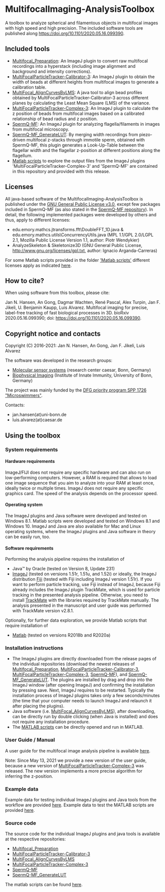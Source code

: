 # MultifocalImaging-AnalysisToolbox
A toolbox to analyze spherical and filamentous objects in multifocal images with high speed and high precision. The included software tools are published along https://doi.org/10.1101/2020.05.16.099390. 

## Included tools
- [Multifocal_Preparation](https://github.com/hansenjn/MultiFocal_Preparation): An ImageJ plugin to convert raw multifocal recordings into a hyperstack (including image alignment and background and intensity corrections).
- [MultiFocalParticleTracker-Calibrator-3](https://github.com/hansenjn/MultiFocalParticleTracker-Calibrator-3): An ImageJ plugin to obtain the width of beads at different heights from multifocal images to generate a calibration table.
- [MultiFocal_AlignCurvesByLMS](https://github.com/hansenjn/MultiFocal_AlignCurvesByLMS): A java tool to align bead profiles obtained by MultiFocalParticleTracker-Calibrator-3 across different planes by calculating the Least Mean Square (LMS) of the variance.
- [MultiFocalParticleTracker-Complex-3](https://github.com/hansenjn/MultiFocalParticleTracker-Complex-3): An ImageJ plugin to calculate the z position of beads from multifocal images based on a calibrated relationship of bead radius and z position.
- [SpermQ-MF](https://github.com/hansenjn/SpermQ-MF): An ImageJ plugin for analyzing flagella/filaments in images from multifocal microscopy.
- [SpermQ-MF_GenerateLUT](https://github.com/hansenjn/SpermQ-MF_GenerateLUT): By merging width recordings from piezo-driven multifocal z-stacks through immotile sperm, obtained with SpermQ-MF, this plugin generates a Look-Up-Table between the flagellar width and the flagellar z-position at different positions along the flagellum.
- [Matlab scripts](https://github.com/hansenjn/MultifocalImaging-AnalysisToolbox/tree/master/Matlab%20scripts) to explore the output files from the ImageJ plugins 'MultiFocalParticleTracker-Complex-3' and 'SpermQ-MF' are contained in this repository and provided with this release.

## Licenses
All java-based software of the MultifocalImaging-AnalysisToolbox is published under the [GNU General Public License v3.0](https://github.com/hansenjn/MultifocalImaging-AnalysisToolbox/blob/master/LICENSE), except few packages included in SpermQ-MF (as also stated in the [SpermQ-MF repository](https://github.com/hansenjn/SpermQ-MF)). In detail, the following implemented packages were developed by others and thus, apply to different licenses:
- edu.emory.mathcs.jtransforms.fft\DoubleFFT_1D.java & edu.emory.mathcs.utils\ConcurrencyUtils.java (MPL 1.1/GPL 2.0/LGPL 2.1, Mozilla Public License Version 1.1, author: Piotr Wendykier)
- AnalyzeSkeleton & Skeletonize3D (GNU General Public License, http://www.gnu.org/licenses/gpl.txt, author: Ignacio Arganda-Carreras)

For some Matlab scripts provided in the folder ['Matlab scripts'](https://github.com/hansenjn/MultifocalImaging-AnalysisToolbox/tree/master/Matlab%20scripts) different licenses apply as indicated [here](https://github.com/hansenjn/MultifocalImaging-AnalysisToolbox/tree/master/Matlab%20scripts#dependencies--license-notes).

## How to cite?
When using software from this toolbox, please cite:

Jan N. Hansen, An Gong, Dagmar Wachten, René Pascal, Alex Turpin, Jan F. Jikeli, U. Benjamin Kaupp, Luis Alvarez. Multifocal imaging for precise, label-free tracking of fast biological processes in 3D. bioRxiv 2020.05.16.099390; doi: https://doi.org/10.1101/2020.05.16.099390.

## Copyright notice and contacts
Copyright (C) 2016-2021: Jan N. Hansen, An Gong, Jan F. Jikeli, Luis Alvarez

The software was developed in the research groups:
- [Molecular sensor systems](https://www.caesar.de/en/our-research/current-groups/molecular-sensory-systems/research-focus.html) (research center caesar, Bonn, Germany)
- [Biophysical Imaging](http://www.iii.uni-bonn.de/en/wachten_lab/) (Institute of Innate Immunity, University of Bonn, Germany)

The project was mainly funded by the [DFG priority program SPP 1726 "Microswimmers"](https://www.fz-juelich.de/ibi/ibi-5//EN/Leistungen/SPP1726/_node.html).

Contacts: 
- jan.hansen(at)uni-bonn.de
- luis.alvarez(at)caesar.de

## Using the toolbox
### System requirements
#### Hardware requirements
ImageJ/FIJI does not require any specific hardware and can also run on low-performing computers. However, a RAM is required that allows to load one image sequence that you aim to analyze into your RAM at least once, ideally twice or multiple times. ImageJ does not require any specific graphics card. The speed of the analysis depends on the processor speed.

#### Operating system
The ImageJ plugins and Java software were developed and tested on Windows 8.1. Matlab scripts were developed and tested on Windows 8.1 and Windows 10. ImageJ and Java are also available for Mac and Linux operating systems, where the ImageJ plugins and Java software in theory can be easily run, too.

#### Software requirements
Performing the analysis pipeline requires the installation of
- Java™ by Oracle (tested on Version 8, Update 231)
- [ImageJ](https://imagej.net/Downloads) (tested on versions 1.51r, 1.51u, and 1.52i) or ideally, the ImageJ distribution [Fiji](https://imagej.net/Fiji/Downloads) (tested with Fiji including ImageJ version 1.51r). If you want to perform particle tracking, use Fiji instead of ImageJ, because Fiji already includes the ImageJ plugin TrackMate, which is used for particle tracking in the presented analysis pipeline. Otherwise, you need to install [TrackMate](https://imagej.net/TrackMate) with the libraries required by TrackMate manually. The analysis presented in the manuscript and user guide was performed with TrackMate version v2.8.1.

Optionally, for further data exploration, we provide Matlab scripts that require installation of
- [Matlab](https://www.mathworks.com/downloads) (tested on versions R2018b and R2020a)

### Installation instructions
- The ImageJ plugins are directly downloaded from the release pages of the individual repositories (download the newest releases of [Multifocal_Preparation](https://github.com/hansenjn/MultiFocal_Preparation/releases), [MultiFocalParticleTracker-Calibrator-3](https://github.com/hansenjn/MultiFocalParticleTracker-Calibrator-3/releases), [MultiFocalParticleTracker-Complex-3](https://github.com/hansenjn/MultiFocalParticleTracker-Complex-3/releases), [SpermQ-MF](https://github.com/hansenjn/SpermQ-MF/releases)), and [SpermQ-MF_GenerateLUT](https://github.com/hansenjn/SpermQ-MF_GenerateLUT). The plugins are installed by drag and drop into the ImageJ window (after opening ImageJ) and confirming the installation by pressing save. Next, ImageJ requires to be restarted. Typically the installation process of ImageJ plugins takes only a few seconds/minutes (the time that your computer needs to launch ImageJ and relaunch it after placing the plugins).
- Java software (i.e. [MultiFocal_AlignCurvesByLMS](https://github.com/hansenjn/MultiFocal_AlignCurvesByLMS/releases)), after downloading, can be directly run by double clicking (when Java is installed) and does not require any installation procedure.
- The [MATLAB scripts](https://github.com/hansenjn/MultifocalImaging-AnalysisToolbox/tree/master/Matlab%20scripts) can be directly opened and run in MATLAB.

### User Guide / Manual
A user guide for the multifocal image analysis pipeline is available [here](https://github.com/hansenjn/MultifocalImaging-AnalysisToolbox/tree/master/User%20Guide).

Note: Since May 13, 2021 we provide a new version of the user guide, because a new version of [MultiFocalParticleTracker-Complex-3](https://github.com/hansenjn/MultiFocalParticleTracker-Complex-3/releases) was released. The new version implements a more precise algorithm for inferring the z-position.

### Example data
Example data for testing individual ImageJ plugins and Java tools from the workflow are provided [here](https://github.com/hansenjn/MultifocalImaging-AnalysisToolbox/tree/master/Example%20Data). Example data to test the MATLAB scripts are provided [here](https://github.com/hansenjn/MultifocalImaging-AnalysisToolbox/tree/master/Matlab%20scripts).

### Source code
The source code for the individual ImageJ plugins and java tools is available at the respective repositories:
- [Multifocal_Preparation](https://github.com/hansenjn/MultiFocal_Preparation)
- [MultiFocalParticleTracker-Calibrator-3](https://github.com/hansenjn/MultiFocalParticleTracker-Calibrator-3)
- [MultiFocal_AlignCurvesByLMS](https://github.com/hansenjn/MultiFocal_AlignCurvesByLMS)
- [MultiFocalParticleTracker-Complex-3](https://github.com/hansenjn/MultiFocalParticleTracker-Complex-3)
- [SpermQ-MF](https://github.com/hansenjn/SpermQ-MF)
- [SpermQ-MF_GenerateLUT](https://github.com/hansenjn/SpermQ-MF_GenerateLUT)

The matlab scripts can be found [here](https://github.com/hansenjn/MultifocalImaging-AnalysisToolbox/tree/master/Matlab%20scripts).
